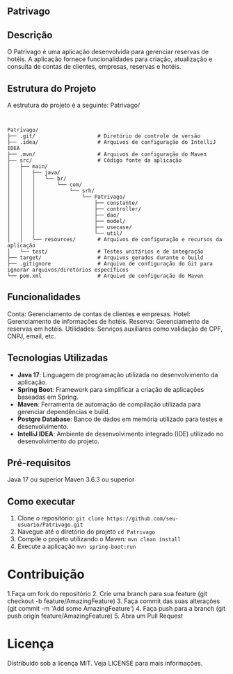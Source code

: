 ## Patrivago

## Descrição
O Patrivago é uma aplicação desenvolvida para gerenciar reservas de hotéis. A aplicação fornece funcionalidades para criação, atualização e consulta de contas de clientes, empresas, reservas e hotéis.

## Estrutura do Projeto
A estrutura do projeto é a seguinte:
Patrivago/

```A estrutura do projeto é a seguinte:

 
Patrivago/
├── .git/                    # Diretório de controle de versão
├── .idea/                   # Arquivos de configuração do IntelliJ IDEA
├── .mvn/                    # Arquivos de configuração do Maven
├── src/                     # Código fonte da aplicação
│   ├── main/
│   │   ├── java/
│   │   │   └── br/
│   │   │       └── com/
│   │   │           └── srh/
│   │   │               └── Patrivago/
│   │   │                   ├── constante/
│   │   │                   ├── controller/
│   │   │                   ├── dao/
│   │   │                   ├── model/
│   │   │                   ├── usecase/
│   │   │                   └── util/
│   │   └── resources/       # Arquivos de configuração e recursos da aplicação
│   └── test/                # Testes unitários e de integração
├── target/                  # Arquivos gerados durante o build
├── .gitignore               # Arquivo de configuração do Git para ignorar arquivos/diretórios específicos
└── pom.xml                  # Arquivo de configuração do Maven 
```
## Funcionalidades
Conta: Gerenciamento de contas de clientes e empresas.
Hotel: Gerenciamento de informações de hotéis.
Reserva: Gerenciamento de reservas em hotéis.
Utilidades: Serviços auxiliares como validação de CPF, CNPJ, email, etc.

## Tecnologias Utilizadas

- **Java 17**: Linguagem de programação utilizada no desenvolvimento da aplicação.
- **Spring Boot**: Framework para simplificar a criação de aplicações baseadas em Spring.
- **Maven**: Ferramenta de automação de compilação utilizada para gerenciar dependências e build.
- **Postgre Database**: Banco de dados em memória utilizado para testes e desenvolvimento.
- **IntelliJ IDEA**: Ambiente de desenvolvimento integrado (IDE) utilizado no desenvolvimento do projeto.

## Pré-requisitos
Java 17 ou superior
Maven 3.6.3 ou superior

## Como executar
1. Clone o repositório:
   `git clone https://github.com/seu-usuario/Patrivago.git`
2. Navegue até o diretório do projeto
   `cd Patrivago`
3. Compile o projeto utilizando o Maven:
  `mvn clean install`
4. Execute a aplicação
  `mvn spring-boot:run`
  # Contribuição
1.Faça um fork do repositório
2. Crie uma branch para sua feature (git checkout -b feature/AmazingFeature)
3. Faça commit das suas alterações (git commit -m 'Add some AmazingFeature')
4. Faça push para a branch (git push origin feature/AmazingFeature)
5. Abra um Pull Request
# Licença
Distribuído sob a licença MIT. Veja LICENSE para mais informações.
   
